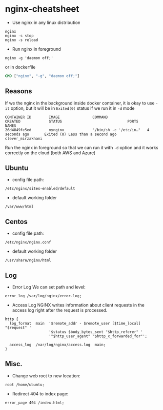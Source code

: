 # nginx-cheatsheet

* Use nginx in any linux distribution
```
nginx 
nginx -s stop
nginx -s reload
```

* Run nginx in foreground
```
nginx -g 'daemon off;'
```

or in dockerfile
```dockerfile
CMD ["nginx", "-g", "daemon off;"]
```

## Reasons
If we the nginx in the background inside docker container, it is okay to use `-it` option, but it will be in `Exited(0)` status if we run it in `-d` mode

```
CONTAINER ID        IMAGE               COMMAND                  CREATED             STATUS                              PORTS               NAMES
26d4849fe5ed        mynginx             "/bin/sh -c '/etc/in…"   4 seconds ago       Exited (0) Less than a second ago                       clever_mirzakhani
``` 

Run the nginx in foreground so that we can run it with `-d` option and it works correctly on the cloud (both AWS and Azure)

## Ubuntu
* config file path:
```
/etc/nginx/sites-enabled/default
```

* default working folder
```
/var/www/html
```

## Centos
* config file path:
```
/etc/nginx/nginx.conf
```

* default working folder
```
/usr/share/nginx/html
```

## Log
* Error Log
We can set path and level:
```
error_log /var/log/nginx/error.log;
```

* Access Log
NGINX writes information about client requests in the access log right after the request is processed. 

```
http {
  log_format  main  '$remote_addr - $remote_user [$time_local] "$request" '
                    '$status $body_bytes_sent "$http_referer" '
                    '"$http_user_agent" "$http_x_forwarded_for"';

  access_log  /var/log/nginx/access.log  main;
}
```

## Misc.

* Change web root to new location:

```
root /home/ubuntu;
```

* Redirect 404 to index page:

```
error_page 404 /index.html;
```
